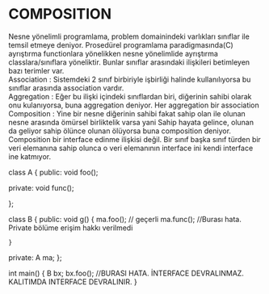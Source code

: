 # COMPOSITION
Nesne yönelimli programlama, problem domainindeki varlıkları sınıflar ile temsil etmeye deniyor.
Prosedürel programlama paradigmasında(C) ayrıştırma functionlara yönelikken nesne yönelimlide ayrıştırma classlara/sınıflara yöneliktir. 
Bunlar sınıflar arasındaki ilişkileri betimleyen bazı terimler var.  
Association : Sistemdeki 2 sınıf birbiriyle işbirliği halinde kullanılıyorsa bu sınıflar arasında association vardır.  
Aggregation : Eğer bu ilişki içindeki sınıflardan biri, diğerinin sahibi olarak onu kulanıyorsa, buna aggregation deniyor. Her aggregation bir association
Composition : Yine bir nesne diğerinin sahibi fakat sahip olan ile olunan nesne arasında ömürsel birliktelik varsa yani Sahip hayata gelince, 
olunan da geliyor sahip ölünce olunan ölüyorsa buna composition deniyor. Composition bir interface edinme ilişkisi değil. Bir sınıf başka sınıf türden 
bir veri elemanına sahip olunca o veri elemanının interface ini kendi interface ine katmıyor.

class A {
public:
    void foo();

private:
    void func();

};

class B {
public:
    void g()
    {
        ma.foo();  // geçerli
        ma.func(); //Burası hata. Private bölüme erişim hakkı verilmedi

    }

private:
    A ma;
};

int main()
{
    B bx;
    bx.foo(); //BURASI HATA. İNTERFACE DEVRALINMAZ. KALITIMDA INTERFACE DEVRALINIR.
}
